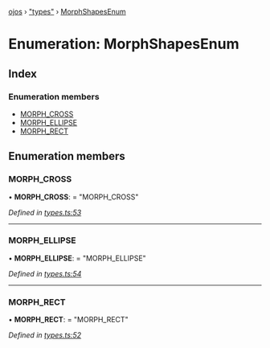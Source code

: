 [ojos](../README.md) › ["types"](../modules/_types_.md) › [MorphShapesEnum](_types_.morphshapesenum.md)

# Enumeration: MorphShapesEnum

## Index

### Enumeration members

* [MORPH_CROSS](_types_.morphshapesenum.md#morph_cross)
* [MORPH_ELLIPSE](_types_.morphshapesenum.md#morph_ellipse)
* [MORPH_RECT](_types_.morphshapesenum.md#morph_rect)

## Enumeration members

###  MORPH_CROSS

• **MORPH_CROSS**: = "MORPH_CROSS"

*Defined in [types.ts:53](https://github.com/cancerberoSgx/mirada/blob/3544b58/ojos/src/types.ts#L53)*

___

###  MORPH_ELLIPSE

• **MORPH_ELLIPSE**: = "MORPH_ELLIPSE"

*Defined in [types.ts:54](https://github.com/cancerberoSgx/mirada/blob/3544b58/ojos/src/types.ts#L54)*

___

###  MORPH_RECT

• **MORPH_RECT**: = "MORPH_RECT"

*Defined in [types.ts:52](https://github.com/cancerberoSgx/mirada/blob/3544b58/ojos/src/types.ts#L52)*
